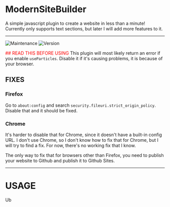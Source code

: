 # ModernSiteBuilder
A simple javascript plugin to create a website in less than a minute! Currently only supports text sections, but later I will add more features to it.

<hr>

<img alt="Maintenance" src="https://img.shields.io/badge/Maintained-yes-green" /> <img alt="Version" src="https://img.shields.io/badge/Version-1.0.0-yellow" />

<span style="color:red">## READ THIS BEFORE USING</span>
This plugin will most likely return an error if you enable `useParticles`. Disable it if it's causing problems, it is because of your browser.
## FIXES
### Firefox
Go to `about:config` and search `security.fileuri.strict_origin_policy`. Disable that and it should be fixed.
### Chrome
It's harder to disable that for Chrome, since it doesn't have a built-in config URL. I don't use Chrome, so I don't know how to fix that for Chrome, but I will try to find a fix. For now, there's no working fix that I know.

The only way to fix that for browsers other than Firefox, you need to publish your website to Github and publish it to Github Sites.

<hr>

# USAGE

  Ub
